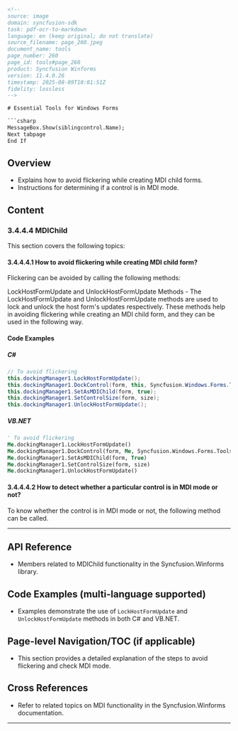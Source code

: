 ```html
<!-- 
source: image
domain: syncfusion-sdk
task: pdf-ocr-to-markdown
language: en (keep original; do not translate)
source_filename: page_260.jpeg
document_name: tools
page_number: 260
page_id: tools#page_260
product: Syncfusion Winforms
version: 11.4.0.26
timestamp: 2025-08-09T10:01:51Z
fidelity: lossless
-->

# Essential Tools for Windows Forms

```csharp
MessageBox.Show(siblingcontrol.Name);
Next tabpage
End If
```

## Overview
- Explains how to avoid flickering while creating MDI child forms.
- Instructions for determining if a control is in MDI mode.

## Content

### 3.4.4.4 MDIChild

This section covers the following topics:

#### 3.4.4.4.1 How to avoid flickering while creating MDI child form?

Flickering can be avoided by calling the following methods:

LockHostFormUpdate and UnlockHostFormUpdate Methods - The LockHostFormUpdate and UnlockHostFormUpdate methods are used to lock and unlock the host form's updates respectively. These methods help in avoiding flickering while creating an MDI child form, and they can be used in the following way.

#### Code Examples

##### C#

```csharp
// To avoid flickering
this.dockingManager1.LockHostFormUpdate();
this.dockingManager1.DockControl(form, this, Syncfusion.Windows.Forms.Tools.DockStyle.Right, 0);
this.dockingManager1.SetAsMDIChild(form, true);
this.dockingManager1.SetControlSize(form, size);
this.dockingManager1.UnlockHostFormUpdate();
```

##### VB.NET

```vb
' To avoid flickering
Me.dockingManager1.LockHostFormUpdate()
Me.dockingManager1.DockControl(form, Me, Syncfusion.Windows.Forms.Tools.DockStyle.Right, 0)
Me.dockingManager1.SetAsMDIChild(form, True)
Me.dockingManager1.SetControlSize(form, size)
Me.dockingManager1.UnlockHostFormUpdate()
```

#### 3.4.4.4.2 How to detect whether a particular control is in MDI mode or not?

To know whether the control is in MDI mode or not, the following method can be called.

---

## API Reference

- Members related to MDIChild functionality in the Syncfusion.Winforms library.

## Code Examples (multi-language supported)

- Examples demonstrate the use of `LockHostFormUpdate` and `UnlockHostFormUpdate` methods in both C# and VB.NET.

## Page-level Navigation/TOC (if applicable)

- This section provides a detailed explanation of the steps to avoid flickering and check MDI mode.

## Cross References

- Refer to related topics on MDI functionality in the Syncfusion.Winforms documentation.

---

<!-- tags: [Syncfusion Winforms, MDIChild, LockHostFormUpdate, UnlockHostFormUpdate, MDI mode, C#, VB.NET, flickering, essential tools] keywords: [MDIChild, flickering, LockHostFormUpdate, UnlockHostFormUpdate, MDI mode, essential tools] -->
```